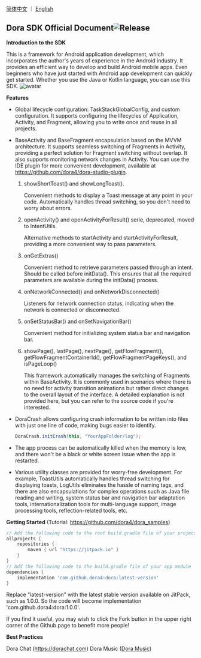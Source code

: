 <a href="./README.zh-CN.md">简体中文</a> ｜ <a href="./README.md">English</a>

Dora SDK Official Document![Release](https://jitpack.io/v/dora4/dora.svg)
--------------------------------

**Introduction to the SDK**

This is a framework for Android application development, which incorporates the author's years of experience in the Android industry. It provides an efficient way to develop and build Android mobile apps. Even beginners who have just started with Android app development can quickly get started. Whether you use the Java or Kotlin language, you can use this SDK.
![avatar](https://github.com/dora4/dora/blob/master/Dora.gif)

**Features**
- Global lifecycle configuration: TaskStackGlobalConfig, and custom configuration. It supports configuring the lifecycles of Application, Activity, and Fragment, allowing you to write once and reuse in all projects.

 <!-- Global lifecycle configuration, value is configured as GlobalConfig, name is the mapping configuration class, multiple configurations can be set -->
 <application>
      <!-- TaskStackGlobalConfig must be configured for invoking the openActivity series methods of BaseActivity -->
      <meta-data
          android:name="dora.lifecycle.config.TaskStackGlobalConfig"
          android:value="GlobalConfig" />
      <meta-data
          android:name="dora.lifecycle.config.EventBusGlobalConfig"
          android:value="GlobalConfig" />
      <meta-data
          android:name="dora.lifecycle.config.ARouterGlobalConfig"
          android:value="GlobalConfig" />
      <meta-data
          android:name="com.example.dora.lifecycle.RetrofitGlobalConfig"
          android:value="GlobalConfig" />
      <meta-data
          android:name="com.example.dora.lifecycle.YourCustomGlobalConfig"
          android:value="GlobalConfig" />
  </application>

- BaseActivity and BaseFragment encapsulation based on the MVVM architecture. It supports seamless switching of Fragments in Activity, providing a perfect solution for Fragment switching without overlap. It also supports monitoring network changes in Activity. You can use the IDE plugin for more convenient development, available at https://github.com/dora4/dora-studio-plugin.
  1. showShortToast() and showLongToast().

     Convenient methods to display a Toast message at any point in your code. Automatically handles thread switching, so you don't need to worry about errors.
  2. openActivity() and openActivityForResult() serie, deprecated, moved to IntentUtils.

     Alternative methods to startActivity and startActivityForResult, providing a more convenient way to pass parameters.

  3. onGetExtras()

     Convenient method to retrieve parameters passed through an intent. Should be called before initData(). This ensures that all the required parameters are available during the initData() process.

  4. onNetworkConnected() and onNetworkDisconnected()

     Listeners for network connection status, indicating when the network is connected or disconnected.

  5. onSetStatusBar() and onSetNavigationBar()
    
     Convenient method for initializing system status bar and navigation bar.
  
  6. showPage(), lastPage(), nextPage(), getFlowFragment(), getFlowFragmentContainerId(), getFlowFragmentPageKeys(), and isPageLoop()
  
     This framework automatically manages the switching of Fragments within BaseActivity. It is commonly used in scenarios where there is no need for activity transition animations but rather direct changes to the overall layout of the interface. A detailed explanation is not provided here, but you can refer to the source code if you're interested.

- DoraCrash allows configuring crash information to be written into files with just one line of code, making bugs easier to identify.

  ```java
  DoraCrash.initCrash(this, "YourAppFolder/log");
  ```

- The app process can be automatically killed when the memory is low, and there won't be a black or white screen issue when the app is restarted.

- Various utility classes are provided for worry-free development. For example, ToastUtils automatically handles thread switching for displaying toasts, LogUtils eliminates the hassle of naming tags, and there are also encapsulations for complex operations such as Java file reading and writing, system status bar and navigation bar adaptation tools, internationalization tools for multi-language support, image processing tools, reflection-related tools, etc.

**Getting Started** (Tutorial: https://github.com/dora4/dora_samples)

```groovy
// Add the following code to the root build.gradle file of your project
allprojects {
    repositories {
        maven { url "https://jitpack.io" }
    }
}
// Add the following code to the build.gradle file of your app module
dependencies {
    implementation 'com.github.dora4:dora:latest-version'
}
```
Replace "latest-version" with the latest stable version available on JitPack, such as 1.0.0. So the code will become implementation 'com.github.dora4:dora:1.0.0'.

If you find it useful, you may wish to click the Fork button in the upper right corner of the Github page to benefit more people!

**Best Practices**

Dora Chat (https://dorachat.com)
Dora Music ([Dora Music](https://github.com/dora4/DoraMusic))

